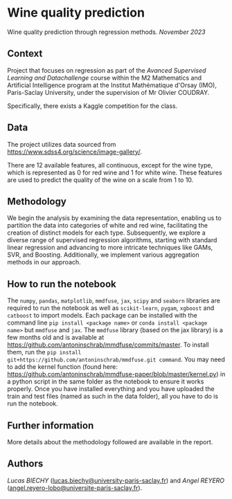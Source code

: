 # Wine quality prediction
Wine quality prediction through regression methods. *November 2023*

## Context
Project that focuses on regression as part of the *Avanced Supervised Learning and Datachallenge* course within the M2 Mathematics and Artificial Intelligence program at the Institut Mathématique d'Orsay (IMO), Paris-Saclay University, under the supervision of Mr Olivier COUDRAY.

Specifically, there exists a Kaggle competition for the class.

## Data
The project utilizes data sourced from https://www.sdss4.org/science/image-gallery/.

There are 12 available features, all continuous, except for the wine type, which is represented as 0 for red wine and 1 for white wine. These features are used to predict the quality of the wine on a scale from 1 to 10.

## Methodology
We begin the analysis by examining the data representation, enabling us to partition the data into categories of white and red wine, facilitating the creation of distinct models for each type. Subsequently, we explore a diverse range of supervised regression algorithms, starting with standard linear regression and advancing to more intricate techniques like GAMs, SVR, and Boosting. Additionally, we implement various aggregation methods in our approach.

## How to run the notebook
The `numpy`, `pandas`, `matplotlib`, `mmdfuse`, `jax`, `scipy` and `seaborn` libraries are required to run the notebook as well as `scikit-learn`, `pygam`, `xgboost` and `catboost` to import models.
Each package can be installed with the command line `pip install <package name>` or `conda install <package name>` but `mmdfuse` and `jax`.
The `mmdfuse` library (based on the jax library) is a few months old and is available at https://github.com/antoninschrab/mmdfuse/commits/master. To install them, run the `pip install git+https://github.com/antoninschrab/mmdfuse.git command`. You may need to add the kernel function (found here: https://github.com/antoninschrab/mmdfuse-paper/blob/master/kernel.py) in a python script in the same folder as the notebook to ensure it works properly.
Once you have installed everything and you have uploaded the train and test files (named as such in the data folder), all you have to do is run the notebook.

## Further information
More details about the methodology followed are available in the report.

## Authors
*Lucas BIECHY* (lucas.biechy@university-paris-saclay.fr) and *Angel REYERO* (angel.reyero-lobo@universite-paris-saclay.fr).  

